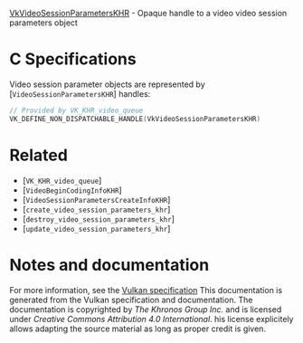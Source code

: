 [VkVideoSessionParametersKHR](https://www.khronos.org/registry/vulkan/specs/1.3-extensions/man/html/VkVideoSessionParametersKHR.html) - Opaque handle to a video video session parameters object

# C Specifications
Video session parameter objects are represented by
[`VideoSessionParametersKHR`] handles:
```c
// Provided by VK_KHR_video_queue
VK_DEFINE_NON_DISPATCHABLE_HANDLE(VkVideoSessionParametersKHR)
```

# Related
- [`VK_KHR_video_queue`]
- [`VideoBeginCodingInfoKHR`]
- [`VideoSessionParametersCreateInfoKHR`]
- [`create_video_session_parameters_khr`]
- [`destroy_video_session_parameters_khr`]
- [`update_video_session_parameters_khr`]

# Notes and documentation
For more information, see the [Vulkan specification](https://www.khronos.org/registry/vulkan/specs/1.3-extensions/html/vkspec.html)
This documentation is generated from the Vulkan specification and documentation.
The documentation is copyrighted by *The Khronos Group Inc.* and is licensed under *Creative Commons Attribution 4.0 International*.
his license explicitely allows adapting the source material as long as proper credit is given.
        